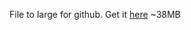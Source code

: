 File to large for github.
Get it [here](https://data.osm-hr.org/zipp-2018/topografska-osnova/buildings.zip) ~38MB
